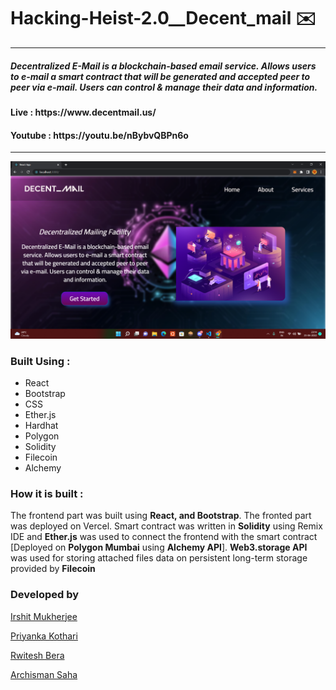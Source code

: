 # Hacking-Heist-2.0__Decent_mail ✉️

<hr/>
 <h5> Decentralized E-Mail is a blockchain-based email service. Allows users to e-mail a smart contract that will be generated and accepted peer to peer via e-mail. Users can control & manage their data and information.</h5>
  
 <h4> Live : https://www.decentmail.us/ </h4>
 <h4> Youtube : https://youtu.be/nBybvQBPn6o </h4>
  
<hr/>


![Thumbnail]('./../images/Screenshot_6.png)



### Built Using :
   
- React
- Bootstrap
- CSS
- Ether.js
- Hardhat
- Polygon
- Solidity
- Filecoin 
- Alchemy

### How it is built :
The frontend part was built using **React, and Bootstrap**. The fronted part was deployed on Vercel. Smart contract was written in **Solidity** using Remix IDE and **Ether.js** was used to connect the frontend with the smart contract [Deployed on **Polygon Mumbai** using **Alchemy API**]. **Web3.storage API** was used for storing attached files data on persistent long-term storage provided by **Filecoin**

  
### Developed by

[Irshit Mukherjee](https://github.com/IRSHIT033)

[Priyanka Kothari](https://github.com/priyanka001tech)

[Rwitesh Bera](https://github.com/rwiteshbera)

[Archisman Saha](https://github.com/archismansaha)
